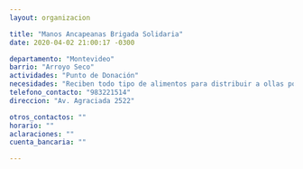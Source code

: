 ```yaml
---
layout: organizacion

title: "Manos Ancapeanas Brigada Solidaria"
date: 2020-04-02 21:00:17 -0300

departamento: "Montevideo"
barrio: "Arroyo Seco"
actividades: "Punto de Donación"
necesidades: "Reciben todo tipo de alimentos para distribuir a ollas populares"
telefono_contacto: "983221514"
direccion: "Av. Agraciada 2522"

otros_contactos: ""
horario: ""
aclaraciones: ""
cuenta_bancaria: ""

---
```


